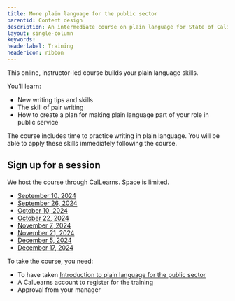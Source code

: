 ```yaml
---
title: More plain language for the public sector
parentid: Content design
description: An intermediate course on plain language for State of California staff
layout: single-column
keywords: 
headerlabel: Training
headericon: ribbon
---
```


<p class="text-lead">This online, instructor-led course builds your plain language skills.</p>

You’ll learn: 

* New writing tips and skills
* The skill of pair writing
* How to create a plan for making plain language part of your role in public service

The course includes time to practice writing in plain language. You will be able to apply these skills immediately following the course.

## Sign up for a session

We host the course through CalLearns. Space is limited.

* [September 10, 2024](https://calhr.geniussis.com/Registration.aspx?AID=4239)
* [September 26, 2024](https://calhr.geniussis.com/Registration.aspx?AID=4240)
* [October 10, 2024](https://calhr.geniussis.com/Registration.aspx?AID=4241)
* [October 22, 2024](https://calhr.geniussis.com/Registration.aspx?AID=4242)
* [November 7, 2024](https://calhr.geniussis.com/Registration.aspx?AID=4243)
* [November 21, 2024](https://calhr.geniussis.com/Registration.aspx?AID=4244)
* [December 5, 2024](https://calhr.geniussis.com/Registration.aspx?AID=4245)
* [December 17, 2024](https://calhr.geniussis.com/Registration.aspx?AID=4246)

To take the course, you need:

* To have taken [Introduction to plain language for the public sector](/content-design/introduction-plain-language-public-sector/)
* A CalLearns account to register for the training
* Approval from your manager

